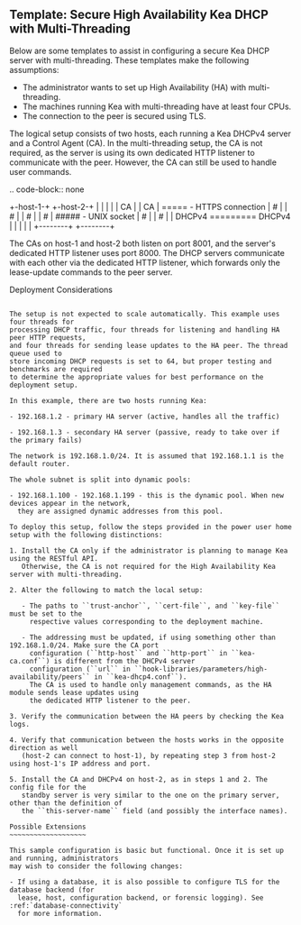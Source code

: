 Template: Secure High Availability Kea DHCP with Multi-Threading
----------------------------------------------------------------

Below are some templates to assist in configuring a secure Kea DHCP server with
multi-threading. These templates make the following assumptions:

- The administrator wants to set up High Availability (HA) with multi-threading.
- The machines running Kea with multi-threading have at least four CPUs.
- The connection to the peer is secured using TLS.

The logical setup consists of two hosts, each running a Kea DHCPv4 server and a Control Agent (CA).
In the multi-threading setup, the CA is not required, as the server is using its
own dedicated HTTP listener to communicate with the peer. However, the CA can still
be used to handle user commands.

.. code-block:: none

   +-host-1-+       +-host-2-+
   |        |       |        |
   |   CA   |       |   CA   |    ===== - HTTPS connection
   |   #    |       |   #    |
   |   #    |       |   #    |    ##### - UNIX socket
   |   #    |       |   #    |
   | DHCPv4 ========= DHCPv4 |
   |        |       |        |
   +--------+       +--------+

The CAs on host-1 and host-2 both listen on port 8001, and the server's dedicated HTTP
listener uses port 8000. The DHCP servers communicate with each other via the dedicated HTTP
listener, which forwards only the lease-update commands to the peer server.

Deployment Considerations
~~~~~~~~~~~~~~~~~~~~~~~~~

The setup is not expected to scale automatically. This example uses four threads for
processing DHCP traffic, four threads for listening and handling HA peer HTTP requests,
and four threads for sending lease updates to the HA peer. The thread queue used to
store incoming DHCP requests is set to 64, but proper testing and benchmarks are required
to determine the appropriate values for best performance on the deployment setup.

In this example, there are two hosts running Kea:

- 192.168.1.2 - primary HA server (active, handles all the traffic)

- 192.168.1.3 - secondary HA server (passive, ready to take over if the primary fails)

The network is 192.168.1.0/24. It is assumed that 192.168.1.1 is the default router.

The whole subnet is split into dynamic pools:

- 192.168.1.100 - 192.168.1.199 - this is the dynamic pool. When new devices appear in the network,
  they are assigned dynamic addresses from this pool.

To deploy this setup, follow the steps provided in the power user home setup with the following distinctions:

1. Install the CA only if the administrator is planning to manage Kea using the RESTful API.
   Otherwise, the CA is not required for the High Availability Kea server with multi-threading.

2. Alter the following to match the local setup:

   - The paths to ``trust-anchor``, ``cert-file``, and ``key-file`` must be set to the
     respective values corresponding to the deployment machine.

   - The addressing must be updated, if using something other than 192.168.1.0/24. Make sure the CA port
     configuration (``http-host`` and ``http-port`` in ``kea-ca.conf``) is different from the DHCPv4 server
     configuration (``url`` in ``hook-libraries/parameters/high-availability/peers`` in ``kea-dhcp4.conf``).
     The CA is used to handle only management commands, as the HA module sends lease updates using
     the dedicated HTTP listener to the peer.

3. Verify the communication between the HA peers by checking the Kea logs.

4. Verify that communication between the hosts works in the opposite direction as well
   (host-2 can connect to host-1), by repeating step 3 from host-2 using host-1's IP address and port.

5. Install the CA and DHCPv4 on host-2, as in steps 1 and 2. The config file for the
   standby server is very similar to the one on the primary server, other than the definition of
   the ``this-server-name`` field (and possibly the interface names).

Possible Extensions
~~~~~~~~~~~~~~~~~~~

This sample configuration is basic but functional. Once it is set up and running, administrators
may wish to consider the following changes:

- If using a database, it is also possible to configure TLS for the database backend (for
  lease, host, configuration backend, or forensic logging). See :ref:`database-connectivity`
  for more information.
